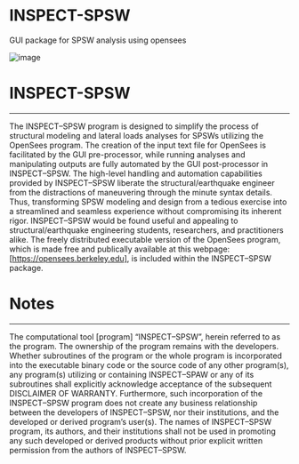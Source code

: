 # INSPECT-SPSW
 GUI package for SPSW analysis using opensees

![image](https://user-images.githubusercontent.com/105129724/196164887-22eca8a2-f80b-4582-92e4-79c7333d0d8f.png)

# INSPECT-SPSW
_______________________________________________________________________________________
The INSPECT–SPSW program is designed to simplify the process of structural modeling and lateral loads analyses for SPSWs utilizing the OpenSees program. The creation of the input text file for OpenSees is facilitated by the GUI pre-processor, while running analyses and manipulating outputs are fully automated by the GUI post-processor in INSPECT–SPSW. The high-level handling and automation capabilities provided by INSPECT–SPSW liberate the structural/earthquake engineer from the distractions of maneuvering through the minute syntax details. Thus, transforming SPSW modeling and design from a tedious exercise into a streamlined and seamless experience without compromising its inherent rigor. INSPECT–SPSW would be found useful and appealing to structural/earthquake engineering students, researchers, and practitioners alike. The freely distributed executable version of the OpenSees program, which is made free and publically available at this webpage: [https://opensees.berkeley.edu], is included within the INSPECT–SPSW package.


# Notes
_____________________________________________________________________________________

The computational tool [program] “INSPECT–SPSW”, herein referred to as the program. The ownership of the program remains with the developers. Whether subroutines of the program or the whole program is incorporated into the executable binary code or the source code of any other program(s), any program(s) utilizing or containing INSPECT–SPAW or any of its subroutines shall explicitly acknowledge acceptance of the subsequent DISCLAIMER OF WARRANTY. Furthermore, such incorporation of the INSPECT–SPSW program does not create any business relationship between the developers of INSPECT–SPSW, nor their institutions, and the developed or derived program’s user(s). The names of INSPECT–SPSW program, its authors, and their institutions shall not be used in promoting any such developed or derived products without prior explicit written permission from the authors of INSPECT–SPSW. 

